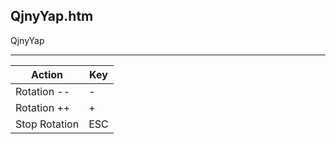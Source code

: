 QjnyYap.htm
-----------

QjnyYap

---

Action        | Key
--------------|----
Rotation --   | -
Rotation ++   | +
Stop Rotation | ESC
